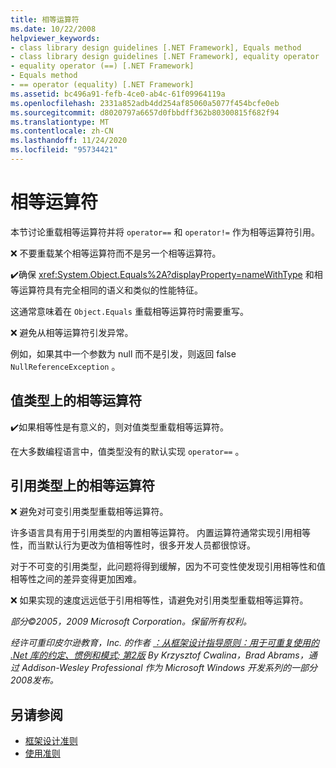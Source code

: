 ```yaml
---
title: 相等运算符
ms.date: 10/22/2008
helpviewer_keywords:
- class library design guidelines [.NET Framework], Equals method
- class library design guidelines [.NET Framework], equality operator
- equality operator (==) [.NET Framework]
- Equals method
- == operator (equality) [.NET Framework]
ms.assetid: bc496a91-fefb-4ce0-ab4c-61f09964119a
ms.openlocfilehash: 2331a852adb4dd254af85060a5077f454bcfe0eb
ms.sourcegitcommit: d8020797a6657d0fbbdff362b80300815f682f94
ms.translationtype: MT
ms.contentlocale: zh-CN
ms.lasthandoff: 11/24/2020
ms.locfileid: "95734421"
---
```

# <a name="equality-operators"></a>相等运算符

本节讨论重载相等运算符并将 `operator==` 和 `operator!=` 作为相等运算符引用。

 ❌ 不要重载某个相等运算符而不是另一个相等运算符。

 ✔️确保 <xref:System.Object.Equals%2A?displayProperty=nameWithType> 和相等运算符具有完全相同的语义和类似的性能特征。

 这通常意味着在 `Object.Equals` 重载相等运算符时需要重写。

 ❌ 避免从相等运算符引发异常。

 例如，如果其中一个参数为 null 而不是引发，则返回 false `NullReferenceException` 。

## <a name="equality-operators-on-value-types"></a>值类型上的相等运算符

 ✔️如果相等性是有意义的，则对值类型重载相等运算符。

 在大多数编程语言中，值类型没有的默认实现 `operator==` 。

## <a name="equality-operators-on-reference-types"></a>引用类型上的相等运算符

 ❌ 避免对可变引用类型重载相等运算符。

 许多语言具有用于引用类型的内置相等运算符。 内置运算符通常实现引用相等性，而当默认行为更改为值相等性时，很多开发人员都很惊讶。

 对于不可变的引用类型，此问题将得到缓解，因为不可变性使发现引用相等性和值相等性之间的差异变得更加困难。

 ❌ 如果实现的速度远远低于引用相等性，请避免对引用类型重载相等运算符。

 *部分©2005，2009 Microsoft Corporation。保留所有权利。*

 *经许可重印皮尔逊教育，Inc. 的作者 [：从框架设计指导原则：用于可重复使用的 .Net 库的约定、惯例和模式; 第2版](https://www.informit.com/store/framework-design-guidelines-conventions-idioms-and-9780321545619) By Krzysztof Cwalina，Brad Abrams，通过 Addison-Wesley Professional 作为 Microsoft Windows 开发系列的一部分2008发布。*

## <a name="see-also"></a>另请参阅

- [框架设计准则](index.md)
- [使用准则](usage-guidelines.md)
